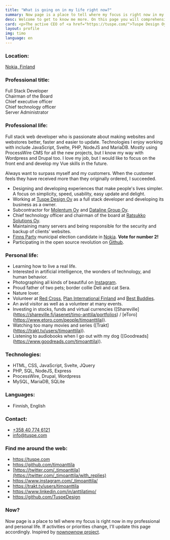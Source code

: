 ```yaml
---
title: "What is going on in my life right now?"
summary: Now page is a place to tell where my focus is right now in my professional and personal life.
desc: Welcome to get to know me more. On this page you will comprehensively find everything that is important to me at the moment in my professional and personal life.
card: <p>The active CEO of <a href="https://tuspe.com/">Tuspe Design Oy</a>, a digital agency that provides solutions for websites, stores and applications, and the chairman and CTO of <a href="https://www.ratsukko.com/">Ratsukko Solutions Oy</a>, a company that promotes the riding hobby and offers modern solutions for booking courses.</p><p>Finns Party municipal election candidate in Nokia.<br><strong>Vote for number 2!</strong></p>
layout: profile
img: timo
language: en
---
```


### Location:

[Nokia, Finland](https://goo.gl/maps/k437LzVrvYzhUvXV9 "Google Maps")

### Professional title:

Full Stack Developer  
Chairman of the Board  
Chief executive officer  
Chief technology officer  
Server Administrator  

### Professional life:

Full stack web developer who is passionate about making websites and webstores better, faster and easier to update. Technologies I enjoy working with include JavaScript, Svelte, PHP, NodeJS and MariaDB. Mostly using ProcessWire CMS for all the new projects, but I know my way with Wordpress and Drupal too. I love my job, but I would like to focus on the front end and develop my Vue skills in the future.

Always want to surpass myself and my customers. When the customer feels they have received more than they originally ordered, I succeeded.

- Designing and developing experiences that make people's lives simpler. A focus on simplicity, speed, usability, easy update and delight.
- Working at [Tuspe Design Oy](https://tuspe.com/) as a full stack developer and developing its business as a owner.
- Subcontractor for [Molentum Oy](https://molentum.fi/) and [Dataline Group Oy](https://www.dataline.fi/).
- Chief technology officer and chairman of the board at [Ratsukko Solutions Oy](https://www.ratsukko.com/).
- Maintaining many servers and being responsible for the security and backup of clients' websites.
- [Finns Party](https://www.perussuomalaiset.fi/kielisivu/in-english/) municipal election candidate in [Nokia](https://www.nokiankaupunki.fi/). **Vote for number 2!**
- Participating in the open source revolution on [Github](https://github.com/timoanttila?tab=repositories).

### Personal life:

- Learning how to live a real life.
- Interested in artificial intelligence, the wonders of technology, and human behavior.
- Photographing all kinds of beautiful on [Instagram](https://www.instagram.com/_timoanttila/).
- Proud father of two pets; border collie Deli and cat Sera.
- Nature lover.
- Volunteer at [Red Cross](https://www.redcross.fi/), [Plan International Finland](https://plan.fi/en) and [Best Buddies](https://www.bestbuddies.org/).
- An avid visitor as well as a volunteer at many events.
- Investing in stocks, funds and virtual currencies ([Shareville] (https://shareville.fi/jasenet/timo-anttila/portfolios) / [eToro] (https://www.etoro.com/people/timoanttila)).
- Watching too many movies and series ([Trakt] (https://trakt.tv/users/timoanttila)).
- Listening to audiobooks when I go out with my dog ([Goodreads] (https://www.goodreads.com/timoanttila)).

### Technologies:

- HTML, CSS, JavaScript, Svelte, JQuery
- PHP, SQL, NodeJS, Express
- ProcessWire, Drupal, Wordpress
- MySQL, MariaDB, SQLite

### Languages:

- Finnish, English

### Contact:

- <a href="tel:+358407746121" rel="nofollow">+358 40 774 6121</a>
- <a href="mailto:info@tuspe.com" rel="nofollow">info@tuspe.com</a>

### Find me around the web:

- https://tuspe.com
- https://github.com/timoanttila
- [https://twitter.com/_timoanttila](https://twitter.com/_timoanttila/with_replies)
- https://www.instagram.com/_timoanttila/
- https://trakt.tv/users/timoanttila
- https://www.linkedin.com/in/anttilatimo/
- https://github.com/TuspeDesign

### Now?

Now page is a place to tell where my focus is right now in my professional and personal life. If activities or priorities change, I'll update this page accordingly.
Inspired by [nownownow project](https://nownownow.com/).
